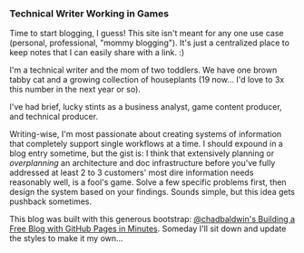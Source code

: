 ### Technical Writer Working in Games

Time to start blogging, I guess! 
This site isn't meant for any one use case (personal, professional, "mommy blogging"). It's just a centralized place to keep notes that I can easily share with a link. :)

I'm a technical writer and the mom of two toddlers. We have one brown tabby cat and a growing collection of houseplants (19 now... I'd love to 3x this number in the next year or so). 

I've had brief, lucky stints as a business analyst, game content producer, and technical producer. 

Writing-wise, I'm most passionate about creating systems of information that completely support single workflows at a time. I should expound in a blog entry sometime, but the gist is: I think that extensively planning or _overplanning_ an architecture and doc infrastructure before you've fully addressed at least 2 to 3 customers' most dire information needs reasonably well, is a fool's game. Solve a few specific problems first, then design the system based on your findings. Sounds simple, but this idea gets pushback sometimes.  

This blog was built with this generous bootstrap: [@chadbaldwin's Building a Free Blog with GitHub Pages in Minutes](https://chadbaldwin.net/2021/03/14/how-to-build-a-sql-blog.html). Someday I'll sit down and update the styles to make it my own... 